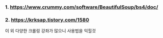 ### 1. https://www.crummy.com/software/BeautifulSoup/bs4/doc/

### 2. https://krksap.tistory.com/1580



이 외 다양한 크롤링 강좌가 많으니 사용법을 익힐것